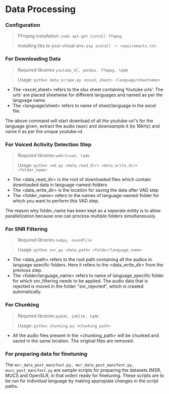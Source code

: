# Data Processing
### Configuration
> FFmpeg installation: ```sudo apt-get install ffmpeg```

> Installing libs to your virtual env: ```pip install -r requirements.txt```
### For Downloading Data
> Required libraries ```youtube_dl, pandas, ffmpeg, tqdm```

> Usage: ```python data_scrape.py <excel_sheet> <language/sheetname>```

- The <excel_sheet> refers to the xlsx sheet containing Youtube urls'. The urls' are placed sheetwise for different languages and named as per the language name.
- The <language/sheet> refers to name of sheet/language in the excel file.

The above command will start download of all the youtube-url's for the language given, extract the audio (wav) and downsample it (to 16kHz) and name it as per the unique youtube-id.

### For Voiced Activity Detection Step

> Required libraries ```webrtcvad, tqdm```

> Usage: ```python vad.py <data_read_dir> <data_write_dir> <folder_name>```

- The <data_read_dir> is the root of downloaded files which contain downloaded data in language-named-folders
- The <data_write_dir> is the location for saving the data after VAD step
- The <folder_name> refers to the names of language-named-folder for which you want to perform this VAD step.

The reason why folder_name has been kept as a seperate entity is to allow parallelization because one can process multiple folders simultaneously.

### For SNR Filtering
> Required libraries ```numpy, soundfile```

> Usage: ```python snr.py <data_path> <folder/language_name>```

- The <data_path> refers to the root path containing all the audios in language specific folders. Here it refers to the <data_write_dir> from the previous step.
- The <folder/language_name> refers to name of language_specific folder for which snr_filtering needs to be applied. The audio data that is rejected is moved in the folder "snr_rejected", which is created automatically.

### For Chunking
> Required libraries ```pydub, joblib, tqdm```

> Usage: ```python chunking.py <chunking_path>```

- All the audio files present in the <chunking_path> will be chunked and saved in the same location. The original files are removed.

### For preparing data for finetuning
The ```msr_data_post_manifest.py, msr_data_post_manifest.py, mucs_post_manifest.py``` are sample scripts for preparing the datasets (MSR, MUCS and OpenSLR, in that order) ready for finetuning.
These scripts are to be run for individual language by making appropiate changes in the script paths. 
